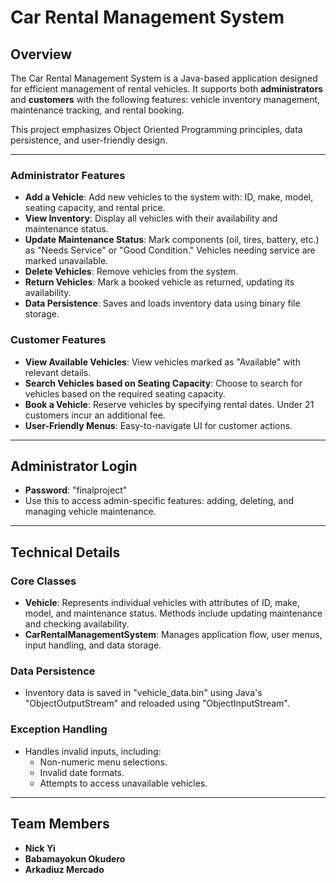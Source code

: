 # **Car Rental Management System**

## **Overview**
The Car Rental Management System is a Java-based application designed for efficient management of rental vehicles. It supports both **administrators** and **customers** with the following features: vehicle inventory management, maintenance tracking, and rental booking.

This project emphasizes Object Oriented Programming principles, data persistence, and user-friendly design.

---

### **Administrator Features**
- **Add a Vehicle**: Add new vehicles to the system with: ID, make, model, seating capacity, and rental price.
- **View Inventory**: Display all vehicles with their availability and maintenance status.
- **Update Maintenance Status**: Mark components (oil, tires, battery, etc.) as "Needs Service" or "Good Condition." Vehicles needing service are marked unavailable.
- **Delete Vehicles**: Remove vehicles from the system.
- **Return Vehicles**: Mark a booked vehicle as returned, updating its availability.
- **Data Persistence**: Saves and loads inventory data using binary file storage.

### **Customer Features**
- **View Available Vehicles**: View vehicles marked as "Available" with relevant details.
- **Search Vehicles based on Seating Capacity**: Choose to search for vehicles based on the required seating capacity. 
- **Book a Vehicle**: Reserve vehicles by specifying rental dates. Under 21 customers incur an additional fee.
- **User-Friendly Menus**: Easy-to-navigate UI for customer actions.

---

## **Administrator Login**
- **Password**: "finalproject"
- Use this to access admin-specific features: adding, deleting, and managing vehicle maintenance.

---

## **Technical Details**

### **Core Classes**
- **Vehicle**: Represents individual vehicles with attributes of ID, make, model, and maintenance status. Methods include updating maintenance and checking availability.
- **CarRentalManagementSystem**: Manages application flow, user menus, input handling, and data storage.

### **Data Persistence**
- Inventory data is saved in "vehicle_data.bin" using Java's "ObjectOutputStream" and reloaded using "ObjectInputStream".

### **Exception Handling**
- Handles invalid inputs, including:
  - Non-numeric menu selections.
  - Invalid date formats.
  - Attempts to access unavailable vehicles.

---

## **Team Members**
- **Nick Yi**
- **Babamayokun Okudero**
- **Arkadiuz Mercado**
